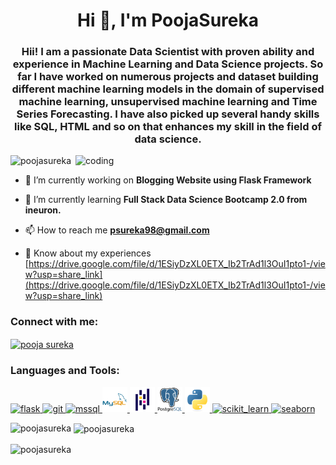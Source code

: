 <h1 align="center">Hi 👋, I'm PoojaSureka</h1>
<h3 align="center">Hii! I am a passionate Data Scientist with proven ability and experience in Machine Learning and Data Science projects. So far I have worked on numerous projects and dataset building different machine learning models in the domain of supervised machine learning, unsupervised machine learning and Time Series Forecasting. I have also picked up several handy skills like SQL, HTML and so on that enhances my skill in the field of data science.</h3>

<img align="right" alt="coding" width="400" src="https://user-images.githubusercontent.com/55389276/140866485-8fb1c876-9a8f-4d6a-98dc-08c4981eaf70.gif">

<p align="left"> <img src="https://komarev.com/ghpvc/?username=poojasureka&label=Profile%20views&color=0e75b6&style=flat" alt="poojasureka" /> </p>

- 🔭 I’m currently working on **Blogging Website using Flask Framework**

- 🌱 I’m currently learning **Full Stack Data Science Bootcamp 2.0 from ineuron.**

- 📫 How to reach me **psureka98@gmail.com**

- 📄 Know about my experiences [https://drive.google.com/file/d/1ESiyDzXL0ETX_Ib2TrAd1l3OuI1pto1-/view?usp=share_link](https://drive.google.com/file/d/1ESiyDzXL0ETX_Ib2TrAd1l3OuI1pto1-/view?usp=share_link)

<h3 align="left">Connect with me:</h3>
<p align="left">
<a href="https://linkedin.com/in/pooja sureka" target="blank"><img align="center" src="https://raw.githubusercontent.com/rahuldkjain/github-profile-readme-generator/master/src/images/icons/Social/linked-in-alt.svg" alt="pooja sureka" height="30" width="40" /></a>
</p>

<h3 align="left">Languages and Tools:</h3>
<p align="left"> <a href="https://flask.palletsprojects.com/" target="_blank" rel="noreferrer"> <img src="https://www.vectorlogo.zone/logos/pocoo_flask/pocoo_flask-icon.svg" alt="flask" width="40" height="40"/> </a> <a href="https://git-scm.com/" target="_blank" rel="noreferrer"> <img src="https://www.vectorlogo.zone/logos/git-scm/git-scm-icon.svg" alt="git" width="40" height="40"/> </a> <a href="https://www.microsoft.com/en-us/sql-server" target="_blank" rel="noreferrer"> <img src="https://www.svgrepo.com/show/303229/microsoft-sql-server-logo.svg" alt="mssql" width="40" height="40"/> </a> <a href="https://www.mysql.com/" target="_blank" rel="noreferrer"> <img src="https://raw.githubusercontent.com/devicons/devicon/master/icons/mysql/mysql-original-wordmark.svg" alt="mysql" width="40" height="40"/> </a> <a href="https://pandas.pydata.org/" target="_blank" rel="noreferrer"> <img src="https://raw.githubusercontent.com/devicons/devicon/2ae2a900d2f041da66e950e4d48052658d850630/icons/pandas/pandas-original.svg" alt="pandas" width="40" height="40"/> </a> <a href="https://www.postgresql.org" target="_blank" rel="noreferrer"> <img src="https://raw.githubusercontent.com/devicons/devicon/master/icons/postgresql/postgresql-original-wordmark.svg" alt="postgresql" width="40" height="40"/> </a> <a href="https://www.python.org" target="_blank" rel="noreferrer"> <img src="https://raw.githubusercontent.com/devicons/devicon/master/icons/python/python-original.svg" alt="python" width="40" height="40"/> </a> <a href="https://scikit-learn.org/" target="_blank" rel="noreferrer"> <img src="https://upload.wikimedia.org/wikipedia/commons/0/05/Scikit_learn_logo_small.svg" alt="scikit_learn" width="40" height="40"/> </a> <a href="https://seaborn.pydata.org/" target="_blank" rel="noreferrer"> <img src="https://seaborn.pydata.org/_images/logo-mark-lightbg.svg" alt="seaborn" width="40" height="40"/> </a> </p>

<p><img align="left" src="https://github-readme-stats.vercel.app/api/top-langs?username=poojasureka&show_icons=true&locale=en&layout=compact" alt="poojasureka" /></p>

<p>&nbsp;<img align="center" src="https://github-readme-stats.vercel.app/api?username=poojasureka&show_icons=true&locale=en" alt="poojasureka" /></p>

<p><img align="center" src="https://github-readme-streak-stats.herokuapp.com/?user=poojasureka&" alt="poojasureka" /></p>

